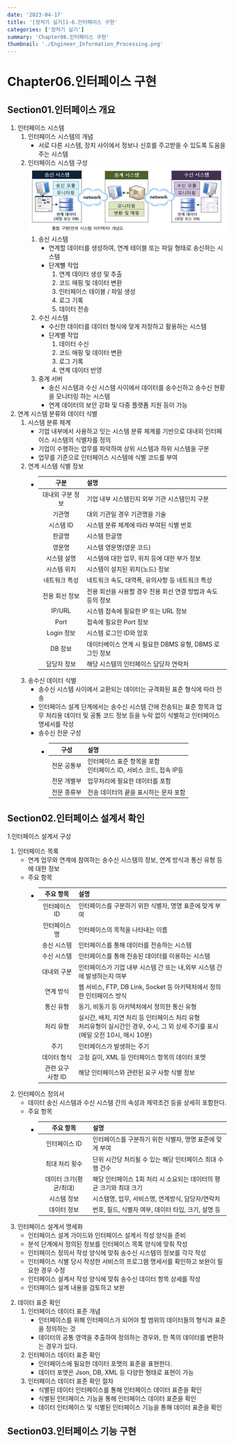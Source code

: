 ```yaml
---
date: '2023-04-17'
title: '[정처기 실기]1-6.인터페이스 구현'
categories: ['정처기 실기']
summary: 'Chapter06.인터페이스 구현'
thumbnail: './Engineer_Information_Processing.png'
---
```

# Chapter06.인터페이스 구현
## Section01.인터페이스 개요
1. 인터페이스 시스템
   1) 인터페이스 시스템의 개념
      * 서로 다른 시스템, 장치 사이에서 정보나 신호를 주고받을 수 있도록 도움을 주는 시스템
   2) 인터페이스 시스템 구성
      ![interface_cofig](./interface_cofig.png)
      1) 송신 시스템
         * 연계할 데이터를 생성하여, 연계 테이블 또는 파일 형태로 송신하는 시스템
         * 단계뼐 작업
           1) 연계 데이터 생성 및 추출
           2) 코드 매핑 및 데이터 변환
           3) 인터페이스 테이블 / 파일 생성
           4) 로그 기록
           5) 데이터 전송
      2) 수신 시스템
         * 수신한 데이터를 데이터 형식에 맞게 저장하고 활용하는 시스템
         * 단계별 작업
           1) 데이터 수신
           2) 코드 매핑 및 데이터 변환
           3) 로그 기록
           4) 연계 데이터 반영
      3) 중계 서버
         * 송신 시스템과 수신 시스템 사이에서 데이터를 송수신하고 송수신 현황을 모니터링 하는 시스템
         * 연계 데이터의 보안 강화 및 다중 플랫폼 지원 등이 가능
2. 연계 시스템 분류와 데이터 식별
   1) 시스템 분류 체계
      * 기업 내부에서 사용하고 잇는 시스템 분류 체계를 기반으로 대내외 인터페이스 시스템의 식별자를 정의
      * 기업이 수행하는 업무를 파악하여 상위 시스템과 하위 시스템을 구분
      * 업무를 기준으로 인터페이스 시스템에 식별 코드를 부여
   2) 연계 시스템 식별 정보
      * |    구분     | 설명                                   |
        |:---------:|:-------------------------------------|
        | 대내외 구분 정보 | 기업 내부 시스템인지 외부 기관 시스템인지 구분           |
        |    기관명    | 대외 기관일 경우 기관명을 기술                    |
        |  시스템 ID   | 시스템 분류 체계에 따라 부여된 식별 번호              |
        |    한글명    | 시스템 한글명                              |
        |    영문명    | 시스템 영문명(영문 코드)                       |
        |  시스템 설명   | 시스템에 대한 업무, 위치 등에 대한 부가 정보           |
        |  시스템 위치   | 시스템이 설치된 위치(노드) 정보                   |
        |  네트워크 특성  | 네트워크 속도, 대역폭, 유의사항 등 네트워크 특성         |
        | 전용 회선 정보  | 전용 회선을 사용할 경우 전용 회선 연결 방법과 속도 등의 정보  |
        |  IP/URL   | 시스템 접속에 필요한 IP 또는 URL 정보             |
        |   Port    | 접속에 필요한 Port 정보                      |
        | Login 정보  | 시스템 로그인 ID와 암호                       |
        |   DB 정보   | 데이터베이스 연계 시 필요한 DBMS 유형, DBMS 로그인 정보 |
        |  담당자 정보   | 해당 시스템의 인터페이스 담당자 연락처                |
   3) 송수신 데이터 식별
      * 송수신 시스템 사이에서 교환되는 데이터는 규격화된 표준 형식에 따라 전송
      * 인터페이스 설계 단계에서는 송수신 시스템 간에 전송되는 표준 항목과 업무 처리용 데이터 및 공통 코드 정보 등을 누락 없이 식별하고 인터페이스 명세서를 작성
      * 송수신 전문 구성
        - |   구성   | 설명                                           |
          |:------:|:---------------------------------------------|
          | 전문 공통부 | 인터페이스 표준 항목을 포함<br/>인터페이스 ID, 서비스 코드, 접속 IP등 |
          | 전문 개별부 | 업무처리에 필요한 데이터를 포함                            |
          | 전문 종류부 | 전송 데이터의 끝을 표시하는 문자 포함                        |
## Section02.인터페이스 설계서 확인
1.인터페이스 설계서 구성
   1) 인터페이스 목록
      * 연계 업무와 연계에 참여하는 송수신 시스템의 정보, 연계 방식과 통신 유형 등에 대한 정보
      * 주요 항목
        * |    주요 항목    | 설명                                                                                   |
          |:-----------:|:-------------------------------------------------------------------------------------|
          |  인터페이스 ID   | 인터페이스를 구분하기 위한 식별자, 명명 표준에 맞게 부여                                                     |
          |   인터페이스 명   | 인터페이스의 목적을 나타내는 이름                                                                   |
          |   송신 시스템    | 인터페이스를 통해 데이터를 전송하는 시스템                                                              |
          |   수신 시스템    | 인터페이스를 통해 전송된 데이터를 이용하는 시스템                                                          |
          |   대내외 구분    | 인터페이스가 기업 내부 시스템 간 또는 내,외부 시스템 간에 발생하는지 여부                                           |
          |    연계 방식    | 웹 서비스, FTP, DB Link, Socket 등 아키텍처에서 정의한 인터페이스 방식                                    |
          |    통신 유형    | 동기, 비동기 등 아키텍처에서 정의한 통신 유형                                                           |
          |    처리 유형    | 실시간, 배치, 지연 처리 등 인터페이스 처리 유형<br/>처리유형이 실시간인 경우, 수시, 그 외 상세 주기를 표시(매일 오전 10시, 매시 10분) |
          |     주기      | 인터페이스가 발생하는 주기                                                                       |
          |   데이터 형식    | 고정 길이, XML 등 인터페이스 항목의 데이터 포맷                                                        |
          | 관련 요구 사항 ID | 해당 인터페이스와 관련된 요구 사항 식별 정보                                                            |
   2) 인터페이스 정의서
      * 데이터 송신 시스템과 수신 시스템 간의 속성과 제약조건 등을 상세히 포함한다.
      * 주요 항목
        * |     주요 항목     | 설명                                      |
          |:-------------:|:----------------------------------------|
          |   인터페이스 ID    | 인터페이스를 구분하기 위한 식별자, 명명 표준에 맞게 부여        |
          |   최대 처리 횟수    | 단위 시간당 처리될 수 있는 해당 인터페이스 최대 수행 건수       |
          | 데이터 크기(평균/최대) | 해당 인터페이스 1회 처리 시 소요되는 데이터의 평균 크기와 최대 크기 |
          |    시스템 정보     | 시스템명, 업무, 서비스명, 연계방식, 담당자/연락처           |
          |    데이터 정보     | 번호, 필드, 식별자 여부, 데이터 타입, 크기, 설명 등        |
   3) 인터페이스 설계서 명세화
      * 인터페이스 설계 가이드와 인터페이스 설계서 작성 양식을 준비
      * 분석 단계에서 정의된 정보를 인터페이스 목록 양식에 맞춰 작성
      * 인터페이스 정의서 작성 양식에 맞춰 송수신 시스템의 정보를 각각 작성
      * 인터페이스 식별 당시 작성한 서비스의 프로그램 명세서를 확인하고 보완이 필요한 경우 수정
      * 인터페이스 설계서 작성 양식에 맞춰 송수신 데이터 항목 상세를 작성
      * 인터페이스 설계 내용을 검토하고 보완
2. 데이터 표준 확인
   1) 인터페이스 데이터 표준 개념
      * 인터페이스를 위해 인터페이스가 되어야 할 범위의 데이터들의 형식과 표준을 정의하는 것
      * 데이터의 공통 영역을 추출하여 정의하는 경우와, 한 쪽의 데이터를 변환하는 경우가 있다.
   2) 인터페이스 데이터 표준 확인
      * 인터페이스에 필요한 데이터 포맷의 표준을 표현한다.
      * 데이터 포맷은 Json, DB, XML 등 다양한 형태로 표현이 가능
   3) 인터페이스 데이터 표준 확인 절차
      * 식별된 데이터 인터페이스를 통해 인터페이스 데이터 표준을 확인
      * 식별된 인터페이스 기능을 통해 인터페이스 데이터 표준을 확인
      * 데이터 인터페이스 및 식별된 인터페이스 기능을 통해 데이터 표준을 확인
## Section03.인터페이스 기능 구현



    



